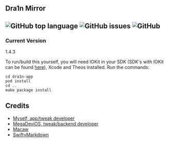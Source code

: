 
## Dra1n Mirror
![GitHub top language](https://img.shields.io/github/languages/top/CharlieWhile13/Dra1nMirror?color=purple)
![GitHub issues](https://img.shields.io/github/issues/CharlieWhile13/Dra1nMirror?color=purple)
![GitHub](https://img.shields.io/github/license/CharlieWhile13/Dra1nMirror?color=purple)
----

### Current Version
1.4.3

To run/build this yourself, you will need IOKit in your SDK (SDK's with IOKit can be found [here](https://github.com/CharlieWhile13/iOS-SDK-With-Passion)), Xcode and Theos installed.
Run the commands:
```
cd dra1n-app
pod install
cd ..
make package install
```

## Credits
- [Myself, app/tweak developer](https://github.com/elihwyma)
- [MegaDeviOS, tweak/backend developer](https://github.com/MegaDevIOS)
- [Macaw](https://github.com/exyte/Macaw)
- [SwiftyMarkdown](https://github.com/SimonFairbairn/SwiftyMarkdown)
